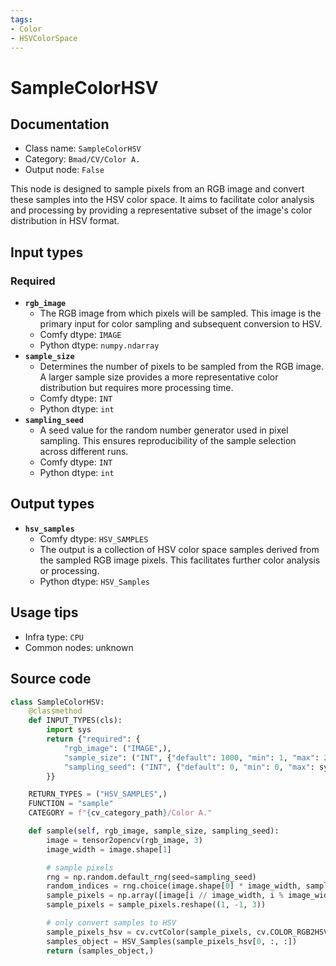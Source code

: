 ```yaml
---
tags:
- Color
- HSVColorSpace
---
```


# SampleColorHSV
## Documentation
- Class name: `SampleColorHSV`
- Category: `Bmad/CV/Color A.`
- Output node: `False`

This node is designed to sample pixels from an RGB image and convert these samples into the HSV color space. It aims to facilitate color analysis and processing by providing a representative subset of the image's color distribution in HSV format.
## Input types
### Required
- **`rgb_image`**
    - The RGB image from which pixels will be sampled. This image is the primary input for color sampling and subsequent conversion to HSV.
    - Comfy dtype: `IMAGE`
    - Python dtype: `numpy.ndarray`
- **`sample_size`**
    - Determines the number of pixels to be sampled from the RGB image. A larger sample size provides a more representative color distribution but requires more processing time.
    - Comfy dtype: `INT`
    - Python dtype: `int`
- **`sampling_seed`**
    - A seed value for the random number generator used in pixel sampling. This ensures reproducibility of the sample selection across different runs.
    - Comfy dtype: `INT`
    - Python dtype: `int`
## Output types
- **`hsv_samples`**
    - Comfy dtype: `HSV_SAMPLES`
    - The output is a collection of HSV color space samples derived from the sampled RGB image pixels. This facilitates further color analysis or processing.
    - Python dtype: `HSV_Samples`
## Usage tips
- Infra type: `CPU`
- Common nodes: unknown


## Source code
```python
class SampleColorHSV:
    @classmethod
    def INPUT_TYPES(cls):
        import sys
        return {"required": {
            "rgb_image": ("IMAGE",),
            "sample_size": ("INT", {"default": 1000, "min": 1, "max": 256 * 256, }),
            "sampling_seed": ("INT", {"default": 0, "min": 0, "max": sys.maxsize, "step": 1})
        }}

    RETURN_TYPES = ("HSV_SAMPLES",)
    FUNCTION = "sample"
    CATEGORY = f"{cv_category_path}/Color A."

    def sample(self, rgb_image, sample_size, sampling_seed):
        image = tensor2opencv(rgb_image, 3)
        image_width = image.shape[1]

        # sample pixels
        rng = np.random.default_rng(seed=sampling_seed)
        random_indices = rng.choice(image.shape[0] * image_width, sample_size, replace=False)
        sample_pixels = np.array([image[i // image_width, i % image_width] for i in random_indices])
        sample_pixels = sample_pixels.reshape((1, -1, 3))

        # only convert samples to HSV
        sample_pixels_hsv = cv.cvtColor(sample_pixels, cv.COLOR_RGB2HSV)
        samples_object = HSV_Samples(sample_pixels_hsv[0, :, :])
        return (samples_object,)

```
